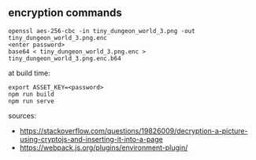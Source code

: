 encryption commands
-------------------

```
openssl aes-256-cbc -in tiny_dungeon_world_3.png -out tiny_dungeon_world_3.png.enc
<enter password>
base64 < tiny_dungeon_world_3.png.enc > tiny_dungeon_world_3.png.enc.b64
```

at build time:
```
export ASSET_KEY=<password>
npm run build
npm run serve
```
sources:
- https://stackoverflow.com/questions/19826009/decryption-a-picture-using-cryptojs-and-inserting-it-into-a-page
- https://webpack.js.org/plugins/environment-plugin/